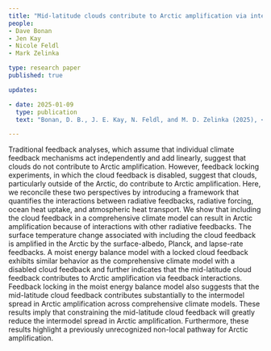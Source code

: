 ```yaml
---
title: "Mid-latitude clouds contribute to Arctic amplification via interactions with other climate feedbacks"
people:
- Dave Bonan
- Jen Kay
- Nicole Feldl
- Mark Zelinka

type: research paper
published: true

updates:

- date: 2025-01-09
  type: publication
  text: "Bonan, D. B., J. E. Kay, N. Feldl, and M. D. Zelinka (2025), <i>Environmental Research: Climate</i>, x, y, [doi:10.1088/2752-5295/ada84b](https://doi.org/10.1088/2752-5295/ada84b)."

---
```


Traditional feedback analyses, which assume that individual climate feedback mechanisms act independently and add linearly, suggest that clouds do not contribute to Arctic amplification. However, feedback locking experiments, in which the cloud feedback is disabled, suggest that clouds, particularly outside of the Arctic, do contribute to Arctic amplification. Here, we reconcile these two perspectives by introducing a framework that quantifies the interactions between radiative feedbacks, radiative forcing, ocean heat uptake, and atmospheric heat transport. We show that including the cloud feedback in a comprehensive climate model can result in Arctic amplification because of interactions with other radiative feedbacks. The surface temperature change associated with including the cloud feedback is amplified in the Arctic by the surface-albedo, Planck, and lapse-rate feedbacks. A moist energy balance model with a locked cloud feedback exhibits similar behavior as the comprehensive climate model with a disabled cloud feedback and further indicates that the mid-latitude cloud feedback contributes to Arctic amplification via feedback interactions. Feedback locking in the moist energy balance model also suggests that the mid-latitude cloud feedback contributes substantially to the intermodel spread in Arctic amplification across comprehensive climate models. These results imply that constraining the mid-latitude cloud feedback will greatly reduce the intermodel spread in Arctic amplification. Furthermore, these results highlight a previously unrecognized non-local pathway for Arctic amplification.

